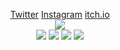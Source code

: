 <!--
README.md (Even though it's HTML) by @BLOCKSREY
読めますか？これは日本語です。
-->
<P ALIGN=CENTER>
	<A HREF=http://twitter.com/Blocksrey>Twitter</A>
	<A HREF=http://instagram.com/Blocksrey>Instagram</A>
	<A HREF=http://Blocksrey.itch.io>itch.io</A>
	<BR>
	<IMG SRC=http://lmfao.blocksrey.com:7890/V>
	<BR>
	<A HREF=http://lmfao.blocksrey.com:7890/L><IMG SRC=http://blocksrey.com/dokka/niku.gif></A>
	<A HREF=http://lmfao.blocksrey.com:7890/D><IMG SRC=http://blocksrey.com/dokka/niku.gif></A>
	<A HREF=http://lmfao.blocksrey.com:7890/U><IMG SRC=http://blocksrey.com/dokka/niku.gif></A>
	<A HREF=http://lmfao.blocksrey.com:7890/R><IMG SRC=http://blocksrey.com/dokka/niku.gif></A>
</P>
